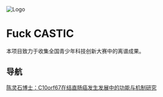 ![Logo](https://cdn.jsdelivr.net/gh/fuck-castic/fuck-castic.github.io@master/static/images/logo.png)

# Fuck CASTIC

本项目致力于收集全国青少年科技创新大赛中的离谱成果。

## 导航
[陈灵石博士：C10orf67在结直肠癌发生发展中的功能与机制研究](/SubjectDetail/77240)
